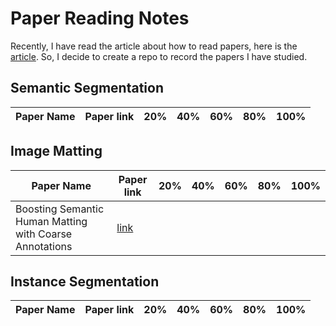 # Paper Reading Notes
Recently, I have read the article about how to read papers, here is the [article](https://zhuanlan.zhihu.com/p/155723902). 
So, I decide to create a repo to record the papers I have studied.

## Semantic Segmentation

| Paper Name | Paper link | 20% | 40% | 60% | 80% | 100% |
| ---------- | --- | --- | --- | --- | --- | --- |




## Image Matting

| Paper Name | Paper link | 20% | 40% | 60% | 80% | 100% |
| --- | --- | --- | --- | --- | --- | --- |
| Boosting Semantic Human Matting with Coarse Annotations | [link](https://openaccess.thecvf.com/content_CVPR_2020/papers/Liu_Boosting_Semantic_Human_Matting_With_Coarse_Annotations_CVPR_2020_paper.pdf) |  |  |  |  |  |


## Instance Segmentation
| Paper Name | Paper link | 20% | 40% | 60% | 80% | 100% |
| ---------- | --- | --- | --- | --- | --- | --- |
